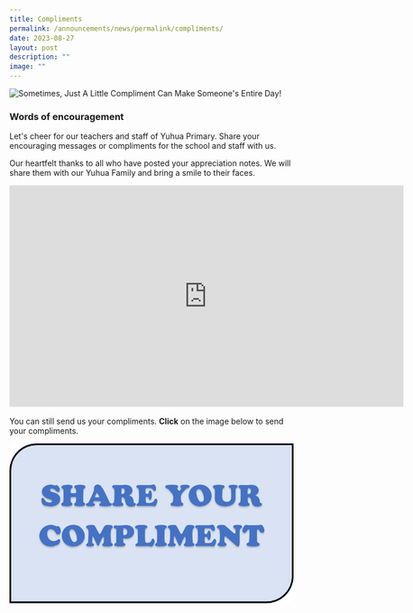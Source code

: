 ```yaml
---
title: Compliments
permalink: /announcements/news/permalink/compliments/
date: 2023-08-27
layout: post
description: ""
image: ""
---
```

![Sometimes, Just A Little Compliment Can Make Someone's Entire Day!](https://www.donemanaps.com/cmsfiles/items/gallery/245_o_1eo1q2k8moskla3e8c1j83rk12i.jpg)


### Words of encouragement


Let's cheer for our teachers and staff of Yuhua Primary.  Share your encouraging messages or compliments for the school and staff with us. 

Our heartfelt thanks to all who have posted your appreciation notes. We will share them with our Yuhua Family and bring a smile to their faces.

<iframe allowfullscreen="" allow="accelerometer; autoplay; clipboard-write; encrypted-media; gyroscope; picture-in-picture; web-share" frameborder="0" title="YouTube video player" src="https://www.youtube.com/embed/Oqg7GCXeCoA?si=x62vUVGWHYq2GRX8" height="393" width="699"></iframe>


You can still send us your compliments.
**Click** on the image below to send your compliments.

<a href="https://form.gov.sg/64c649f055d52c00113f38e0">![](/images/button1.png)</a>